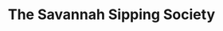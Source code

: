 ---
title: The Savannah Sipping Society
year: 2023
layout: productions
image: 
image_caption: 
image_credit: 
playbill: 
category: comedy
details:
  Theatre: St. Marys Little Theatre
  Venue: Theatre by the Trax
  Website: https://www.onthestage.tickets/show/st-marys-little-theatre/63ff9097af25cc0e3b94c8aa
showtimes: 
  - 2023-05-05 19:00:00
  - 2023-05-06 19:00:00
  - 2023-05-07 14:00:00
  - 2023-05-12 19:00:00
  - 2023-05-13 19:00:00
  - 2023-05-14 14:00:00
cast:
  Randa Covington: Danya Zimbauer
  Dot Haigler: Dr. Theresa Stanley
  MarlaFaye Mosley: Tammy Bradley
  Jinx Jenkins: Tori Ann Smith
  Grandmother Covington: Susan Langenbahn
crew:
  Director: Gloria Hurley
  Assistant Director: Debra Parsons
  Chief Set Architect: Skip Harris
  Stage Manager: Vivian Hutton
  Assistant Stage Manager: Elizabeth Husser
  Costume Manager: Vivian Hutton
  Sound Director: Eric Craigmiles
  Lighting Director: Landon Seal
  Spotlight Operator: Stella Powers
  Stage Artists: 
    - Michael Hurley
    - Gloria Hurley
    - Debra Parsons
    - Jeff Seal
    - Brooks Nettum
  Set Build Assistants: 
    - Brooks Nettum
    - Elizabeth Husser
    - Debra Parsons
    - Jeff Seal
  Ticketmaster: Leslie Sanders
orchestra:
external_links:
photos:
  - photo: 2023_Savannah_Sipping_Society_00.jpg
    photo_credit: Gloria Hurley
    photo_alt: "Cast of The Savannah Sipping Society during rehearsal: Tammy Bradley, Danya Zimbauer, Theresa Stanley, Tori Ann Smith (left to right)"
    photo_caption: "Cast of The Savannah Sipping Society during rehearsal: Tammy Bradley, Danya Zimbauer, Theresa Stanley, Tori Ann Smith (left to right)"
  - photo: 2023_Savannah_Sipping_Society_01.jpg
    photo_credit: Ray Hollister
    photo_alt: "Cast of The Savannah Sipping Society: Theresa Stanley, Tammy Bradley and Danya Zimbauer (left to right)"
    photo_caption: "Cast of The Savannah Sipping Society: Theresa Stanley, Tammy Bradley and Danya Zimbauer (left to right)"
  - photo: 2023_Savannah_Sipping_Society_02.jpg
    photo_credit: Ray Hollister
    photo_alt: "Danya Zimbauer, Tammy Bradley and Theresa Stanley (left to right)"
    photo_caption: "Danya Zimbauer, Tammy Bradley and Theresa Stanley (left to right)"
  - photo: 2023_Savannah_Sipping_Society_03.jpg
    photo_credit: Ray Hollister
    photo_alt: "Tammy Bradley"
    photo_caption: "Tammy Bradley"
  - photo: 2023_Savannah_Sipping_Society_04.jpg
    photo_credit: Ray Hollister
    photo_alt: "Danya Zimbauer, Theresa Stanley and Tammy Bradley (left to right)"
    photo_caption: "Danya Zimbauer, Theresa Stanley and Tammy Bradley (left to right)"
  - photo: 2023_Savannah_Sipping_Society_05.jpg
    photo_credit: Ray Hollister
    photo_alt: "Danya Zimbauer, Tammy Bradley, Tori Ann Smith and Theresa Stanley and (left to right)"
    photo_caption: "Danya Zimbauer, Tammy Bradley, Tori Ann Smith and Theresa Stanley and (left to right)"
  - photo: 2023_Savannah_Sipping_Society_06.jpg
    photo_credit: Ray Hollister
    photo_alt: Theresa Stanley
    photo_caption: Theresa Stanley
  - photo: 2023_Savannah_Sipping_Society_07.jpg
    photo_credit: Ray Hollister
    photo_alt: "Danya Zimbauer, Tori Ann Smith, Tammy Bradley and Theresa Stanley (left to right)"
    photo_caption: "Danya Zimbauer, Tori Ann Smith, Tammy Bradley and Theresa Stanley (left to right)"
  - photo: 2023_Savannah_Sipping_Society_08.jpg
    photo_credit: Ray Hollister
    photo_alt: "Danya Zimbauer, Tammy Bradley, Tori Ann Smith and Theresa Stanley (left to right)"
    photo_caption: "Danya Zimbauer, Tammy Bradley, Tori Ann Smith and Theresa Stanley (left to right)"
  - photo: 2023_Savannah_Sipping_Society_09.jpg
    photo_credit: Ray Hollister
    photo_alt: Tori Ann Smith
    photo_caption: Tori Ann Smith
  - photo: 2023_Savannah_Sipping_Society_10.jpg
    photo_credit: Ray Hollister
    photo_alt: Susan Langenbahn
    photo_caption: Susan Langenbahn
  - photo: 2023_Savannah_Sipping_Society_11.jpg
    photo_credit: Ray Hollister
    photo_alt: "Danya Zimbauer, Tori Ann Smith, Theresa Stanley, Tammy Bradley and Susan Langenbahn (left to right)"
    photo_caption: "Danya Zimbauer, Tori Ann Smith, Theresa Stanley, Tammy Bradley and Susan Langenbahn (left to right)"
  - photo: 2023_Savannah_Sipping_Society_12.jpg
    photo_credit: Ray Hollister
    photo_alt: "Danya Zimbauer, Tori Ann Smith and Theresa Stanley (left to right)"
    photo_caption: "Danya Zimbauer, Tori Ann Smith and Theresa Stanley (left to right)"
  - photo: 2023_Savannah_Sipping_Society_13.jpg
    photo_credit: Ray Hollister
    photo_alt: "Danya Zimbauer, Tori Ann Smith, Theresa Stanley and Tammy Bradley (left to right)"
    photo_caption: "Danya Zimbauer, Tori Ann Smith, Theresa Stanley and Tammy Bradley (left to right)"
  - photo: 2023_Savannah_Sipping_Society_14.jpg
    photo_credit: Ray Hollister
    photo_alt: "Tammy Bradley, Danya Zimbauer, Tori Ann Smith, and Theresa Stanlet (left to right)"
    photo_caption: "Tammy Bradley, Danya Zimbauer, Tori Ann Smith, and Theresa Stanlet (left to right)"
  - photo: 2023_Savannah_Sipping_Society_15.jpg
    photo_credit: Ray Hollister
    photo_alt: "Tammy Bradley, Danya Zimbauer, Tori Ann Smith, and Theresa Stanley (left to right)"
    photo_caption: "Tammy Bradley, Danya Zimbauer, Tori Ann Smith, and Theresa Stanley (left to right)"
  - photo: 2023_Savannah_Sipping_Society_16.jpg
    photo_credit: Ray Hollister
    photo_alt: Theresa Stanley
    photo_caption: Theresa Stanley
  - photo: 2023_Savannah_Sipping_Society_17.jpg
    photo_credit: Ray Hollister
    photo_alt: "Theresa Stanley, Tori Ann Smith, Tammy Bradley and Danya Zimbauer (left to right)"
    photo_caption: "Theresa Stanley, Tori Ann Smith, Tammy Bradley and Danya Zimbauer (left to right)"
  - photo: 2023_Savannah_Sipping_Society_18.jpg
    photo_credit: Ray Hollister
    photo_alt: "Danya Zimbauer, Theresa Stanley, Tammy Bradley and Tori Ann Smith (left to right)"
    photo_caption: "Danya Zimbauer, Theresa Stanley, Tammy Bradley and Tori Ann Smith (left to right)"
  - photo: 2023_Savannah_Sipping_Society_19.jpg
    photo_credit: Ray Hollister
    photo_alt: "Danya Zimbauer, Theresa Stanley and Tammy Bradley (left to right)"
    photo_caption: "Danya Zimbauer, Theresa Stanley and Tammy Bradley (left to right)"
  - photo: 2023_Savannah_Sipping_Society_20.jpg
    photo_credit: Ray Hollister
    photo_alt: "Danya Zimbauer, Theresa Stanley, Tammy Bradley and Tori Ann Smith (left to right)"
    photo_caption: "Danya Zimbauer, Theresa Stanley, Tammy Bradley and Tori Ann Smith (left to right)"
  - photo: 2023_Savannah_Sipping_Society_21.jpg
    photo_credit: Ray Hollister
    photo_alt: "Danya Zimbauer, Theresa Stanley, Tammy Bradley and Tori Ann Smith (left to right)"
    photo_caption: "Danya Zimbauer, Theresa Stanley, Tammy Bradley and Tori Ann Smith (left to right)"
  - photo: 2023_Savannah_Sipping_Society_22.jpg
    photo_credit: Ray Hollister
    photo_alt: Susan Langenbahn
    photo_caption: Susan Langenbahn
  - photo: 2023_Savannah_Sipping_Society_23.jpg
    photo_credit: Ray Hollister
    photo_alt: "Danya Zimbauer, Theresa Stanley, Tammy Bradley, Tori Ann Smith and Susan Langenbahn (left to right)"
    photo_caption: "Danya Zimbauer, Theresa Stanley, Tammy Bradley, Tori Ann Smith and Susan Langenbahn (left to right)"
---